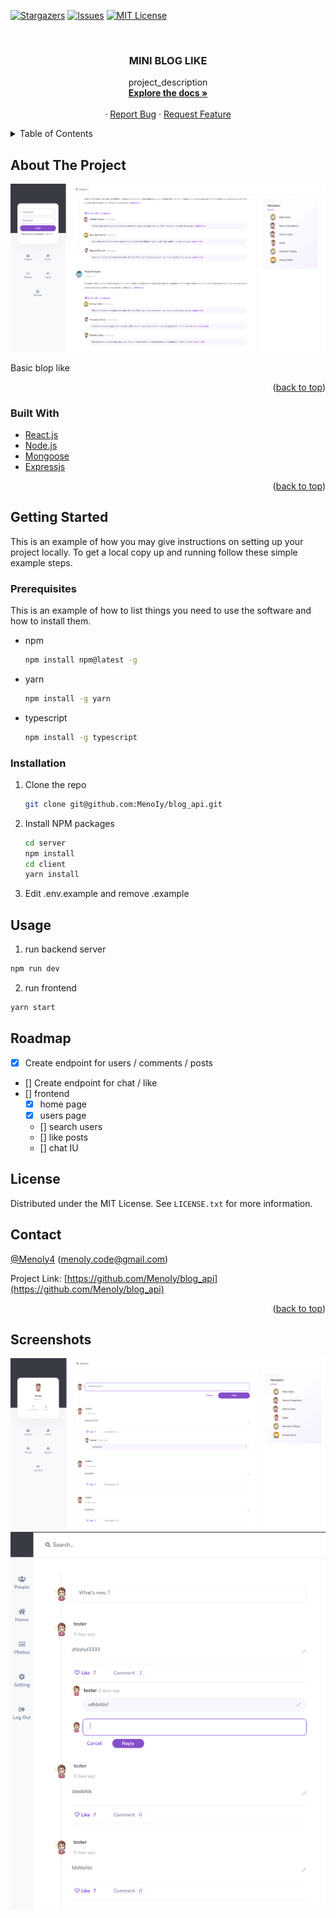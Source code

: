 <div id="top"></div>

[![Stargazers][stars-shield]][stars-url]
[![Issues][issues-shield]][issues-url]
[![MIT License][license-shield]][license-url]

<!-- PROJECT LOGO -->
<br />
<div align="center">
  <a href="https://github.com/github_username/repo_name">
<!--     <img src="images/logo.png" alt="Logo" width="80" height="80"> -->
  </a>

<h3 align="center">MINI BLOG LIKE</h3>

  <p align="center">
    project_description
    <br />
    <a href="https://github.com/MenoIy/blog_api"><strong>Explore the docs »</strong></a>
    <br />
    <br />
    ·
    <a href="https://github.com/menoiy/blog_api/issues">Report Bug</a>
    ·
    <a href="https://github.com/menoiy/blog_api/issues">Request Feature</a>
  </p>
</div>

<!-- TABLE OF CONTENTS -->
<details>
  <summary>Table of Contents</summary>
  <ol>
    <li>
      <a href="#about-the-project">About The Project</a>
      <ul>
        <li><a href="#built-with">Built With</a></li>
      </ul>
    </li>
    <li>
      <a href="#getting-started">Getting Started</a>
      <ul>
        <li><a href="#prerequisites">Prerequisites</a></li>
        <li><a href="#installation">Installation</a></li>
      </ul>
    </li>
    <li><a href="#usage">Usage</a></li>
    <li><a href="#roadmap">Roadmap</a></li>
    <li><a href="#license">License</a></li>
    <li><a href="#contact">Contact</a></li>
    <li><a href="#screenshots">Screenshots</a></li>
  </ol>
</details>

<!-- ABOUT THE PROJECT -->

## About The Project
![Product Name Screen Shot][product-screenshot]

Basic blop like

<p align="right">(<a href="#top">back to top</a>)</p>

### Built With

- [React.js](https://reactjs.org/)
- [Node.js](https://nodejs.org/)
- [Mongoose](https://mongoosejs.com/)
- [Expressjs](https://expressjs.com/)

<p align="right">(<a href="#top">back to top</a>)</p>

<!-- GETTING STARTED -->

## Getting Started

This is an example of how you may give instructions on setting up your project locally.
To get a local copy up and running follow these simple example steps.

### Prerequisites

This is an example of how to list things you need to use the software and how to install them.

- npm
  ```sh
  npm install npm@latest -g
  ```
- yarn
  ```sh
  npm install -g yarn
  ```
- typescript
  ```sh
  npm install -g typescript
  ```

### Installation

1. Clone the repo
   ```sh
   git clone git@github.com:MenoIy/blog_api.git
   ```
2. Install NPM packages
   ```sh
   cd server
   npm install
   cd client
   yarn install
   ```
3. Edit .env.example and remove .example


<!-- USAGE EXAMPLES -->

## Usage

1. run backend server

```sh
npm run dev
```

2. run frontend

```sh
yarn start
```

<!-- ROADMAP -->

## Roadmap

- [x] Create endpoint for users / comments / posts
- [] Create endpoint for chat / like
- [] frontend
  - [x] home page
  - [x] users page
  - [] search users
  - [] like posts
  - [] chat IU


## License

Distributed under the MIT License. See `LICENSE.txt` for more information.


<!-- CONTACT -->
## Contact

[@Menoly4](https://twitter.com/menoly4) (menoly.code@gmail.com)

Project Link: [https://github.com/MenoIy/blog_api](https://github.com/MenoIy/blog_api)

<p align="right">(<a href="#top">back to top</a>)</p>

## Screenshots
![Product Name Screen Shot][product-screenshot2]
![Product Name Screen Shot][product-screenshot3]

[product-screenshot]: screenshots/view1.png
[product-screenshot2]: screenshots/view2.png
[product-screenshot3]: screenshots/responsive1.png
[stars-shield]: https://img.shields.io/github/stars/menoIy/blog_api.svg?style=for-the-badge
[issues-shield]: https://img.shields.io/github/issues/menoIy/blog_api.svg?style=for-the-badge
[license-shield]: https://img.shields.io/github/license/menoIy/blog_api.svg?style=for-the-badge
[stars-url]: https://github.com/menoiy/blog_api/stargazers
[issues-url]: https://github.com/menoiy/blog_api/issues
[license-url]: https://github.com/MenoIy/blog_api/blob/main/LICENSE.md

